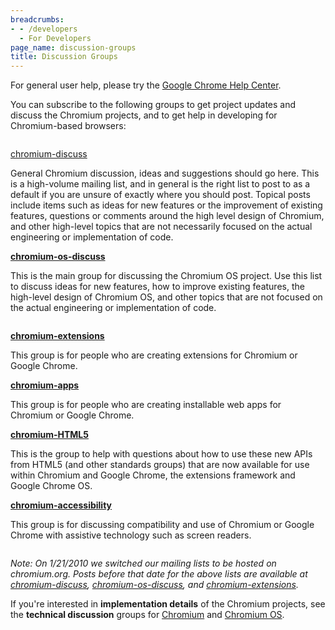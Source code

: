 ```yaml
---
breadcrumbs:
- - /developers
  - For Developers
page_name: discussion-groups
title: Discussion Groups
---
```


For general user help, please try the [Google Chrome Help
Center](https://www.google.com/support/chrome/).

You can subscribe to the following groups to get project updates and discuss the
Chromium projects, and to get help in developing for Chromium-based browsers:

<div class="two-column-container">
<div class="column">

[chromium-discuss](https://groups.google.com/a/chromium.org/group/chromium-discuss)

General Chromium discussion, ideas and suggestions should go here. This is a
high-volume mailing list, and in general is the right list to post to as a
default if you are unsure of exactly where you should post. Topical posts
include items such as ideas for new features or the improvement of existing
features, questions or comments around the high level design of Chromium, and
other high-level topics that are not necessarily focused on the actual
engineering or implementation of code.

**[chromium-os-discuss](https://groups.google.com/a/chromium.org/group/chromium-os-discuss)**

This is the main group for discussing the Chromium OS project. Use this list to
discuss ideas for new features, how to improve existing features, the high-level
design of Chromium OS, and other topics that are not focused on the actual
engineering or implementation of code.

</div>
<div class="column">

**[chromium-extensions](https://groups.google.com/a/chromium.org/group/chromium-extensions)**

This group is for people who are creating extensions for Chromium or Google
Chrome.

**[chromium-apps](https://groups.google.com/a/chromium.org/group/chromium-apps)**

This group is for people who are creating installable web apps for Chromium or
Google Chrome.

**[chromium-HTML5](https://groups.google.com/a/chromium.org/group/chromium-html5/)**

This is the group to help with questions about how to use these new APIs from
HTML5 (and other standards groups) that are now available for use within
Chromium and Google Chrome, the extensions framework and Google Chrome OS.

[**chromium-accessibility**](https://groups.google.com/a/chromium.org/group/chromium-accessibility)

This group is for discussing compatibility and use of Chromium or Google Chrome
with assistive technology such as screen readers.

</div>
</div>

*Note: On 1/21/2010 we switched our mailing lists to be hosted on chromium.org.
Posts before that date for the above lists are available at
[chromium-discuss](https://groups.google.com/group/chromium-discuss),
[chromium-os-discuss](https://groups.google.com/group/chromium-os-discuss), and
[chromium-extensions](https://groups.google.com/group/chromium-extensions).*

If you're interested in **implementation details** of the Chromium projects, see
the **technical discussion** groups for
[Chromium](/developers/technical-discussion-groups) and [Chromium
OS](https://chromium.googlesource.com/chromiumos/docs/+/master/contact.md).